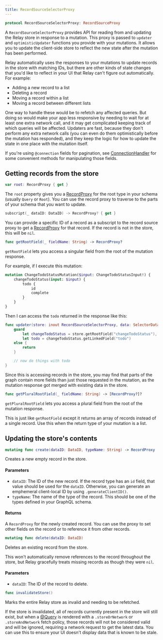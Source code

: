 ```yaml
---
title: RecordSourceSelectorProxy
---
```


```swift
protocol RecordSourceSelectorProxy: RecordSourceProxy
```

A `RecordSourceSelectorProxy` provides API for reading from and updating the Relay store in response to a mutation. This proxy is passed to `updater` and `optimisticUpdater` functions you provide with your mutations. It allows you to update the client-side store to reflect the new state after the mutation has been performed.

Relay automatically uses the responses to your mutations to update records in the store with matching IDs, but there are other kinds of state changes that you'd like to reflect in your UI that Relay can't figure out automatically. For example:

- Adding a new record to a list
- Deleting a record
- Moving a record within a list
- Moving a record between different lists

One way to handle these would be to refetch any affected queries. But doing so would make your app less responsive by needing to wait for at least one extra network call, and it may get complicated keeping track of which queries will be affected. Updaters are fast, because they don't perform any extra network calls (you can even do them optimistically before the mutation has responded), and they keep the logic for how to update the state in one place with the mutation itself.

If you're using `@connection` fields for pagination, see [ConnectionHandler](connection-handler.md) for some convenient methods for manipulating those fields.

## Getting records from the store

```swift
var root: RecordProxy { get }
```

The `root` property gives you a [RecordProxy](record-proxy.md) for the root type in your schema (usually `Query` or `Root`). You can use the record proxy to traverse to the parts of your schema that you want to update.

```swift
subscript(_ dataID: DataID) -> RecordProxy? { get }
```

You can provide a specific ID of a record as a subscript to the record source proxy to get a [RecordProxy](record-proxy.md) for that record. If the record is not in the store, this will be `nil`.

```swift
func getRootField(_ fieldName: String) -> RecordProxy?
```

`getRootField` lets you access a singular field from the root of the mutation response.

For example, if I execute this mutation:

```graphql
mutation ChangeTodoStatusMutation($input: ChangeTodoStatusInput!) {
	changeTodoStatus(input: $input) {
		todo {
			id
			complete
		}
	}
}
```

Then I can access the `todo` returned in the response like this:

```swift
func updater(store: inout RecordSourceSelectorProxy, data: SelectorData?) {
	guard
		let changeTodoStatus = store.getRootField("changeTodoStatus"),
		let todo = changeTodoStatus.getLinkedField("todo")
    else {
		return
	}

	// now do things with todo
}
```

Since this is accessing records in the store, you may find that parts of the graph contain more fields than just those requested in the mutation, as the mutation response got merged with existing data in the store.

```swift
func getPluralRootField(_ fieldName: String) -> [RecordProxy?]?
```

`getPluralRootField` lets you access a plural field from the root of the mutation response.

This is just like `getRootField` except it returns an array of records instead of a single record. Use this when the return type of your mutation is a list.

## Updating the store's contents

```swift
mutating func create(dataID: DataID, typeName: String) -> RecordProxy
```

Creates a new empty record in the store.

#### Parameters

- `dataID`: The ID of the new record. If the record type has an `id` field, that value should be used for the `dataID`. Otherwise, you can generate an emphemeral client-local ID by using `.generateClientID()`.
- `typeName`: The name of the type of the record. This should be one of the types defined in your GraphQL schema.

#### Returns

A `RecordProxy` for the newly created record. You can use the proxy to set other fields on the record or to reference it from other records.

```swift
mutating func delete(dataID: DataID)
```

Deletes an existing record from the store.

This won't automatically remove references to the record throughout the store, but Relay gracefully treats missing records as though they were `nil`.

#### Parameters

- `dataID`: The ID of the record to delete.

```swift
func invalidateStore()
```

Marks the entire Relay store as invalid and needing to be refetched.

If the store is invalidated, all of records currently present in the store will still exist, but when a [@Query](query.md) is rendered with a `.storeOrNetwork` or `.storeAndNetwork` fetch policy, those records will not be considered valid and will be ignored, requiring a network request to get the latest data. You can use this to ensure your UI doesn't display data that is known to be stale.